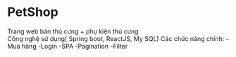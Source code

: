 # PetShop
Trang web bán thú cưng + phụ kiện thú cưng  
Công nghệ sử dụng( Spring boot, ReactJS, My SQL)
Các chức năng chính:
-Mua hàng
-Login
-SPA
-Pagination
-Filter

